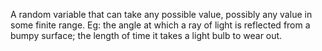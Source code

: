 A random variable that can take any possible value, possibly any value
in some finite range. Eg: the angle at which a ray of light is reflected
from a bumpy surface; the length of time it takes a light bulb to wear
out.
